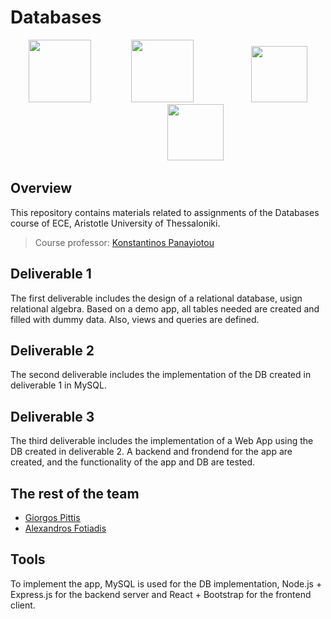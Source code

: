 # Databases

<p align=center>
<img src="https://github.com/user-attachments/assets/94c5e452-3848-49c3-9747-2fa77869148a" height=100px width:auto />
  &emsp;&emsp;&emsp;&emsp;
<img src="https://github.com/user-attachments/assets/849c5bb3-81d1-407f-b781-1eb155431d94" height=100px width:auto />
  &emsp;&emsp;&emsp;&emsp;&emsp;&emsp;
<img src="https://github.com/user-attachments/assets/723a41b1-ea2f-4980-bac0-a76522c758ea" height=90px width:auto />
  &emsp;&emsp;&emsp;&emsp;&emsp;&emsp;
<img src="https://github.com/user-attachments/assets/88d10002-5bf1-4bd6-b38c-deeee07e701e" height=90px width:auto />
</p>

## Overview

This repository contains materials related to assignments of the Databases course of ECE, Aristotle University of Thessaloniki.

>Course professor: [Konstantinos Panayiotou](https://www.linkedin.com/in/konstantinos-panayiotou-b8111675/)

## Deliverable 1

The first deliverable includes the design of a relational database, usign relational algebra. Based on a demo app, all 
tables needed are created and filled with dummy data. Also, views and queries are defined.

## Deliverable 2

The second deliverable includes the implementation of the DB created in deliverable 1 in MySQL.

## Deliverable 3

The third deliverable includes the implementation of a Web App using the DB created in deliverable 2. A backend and frondend for the app
are created, and the functionality of the app and DB are tested.

## The rest of the team

- [Giorgos Pittis](https://github.com/gpittis)
- [Alexandros Fotiadis](https://github.com/afotiadis)

## Tools 

To implement the app, MySQL is used for the DB implementation, Node.js + Express.js for the backend server and 
React + Bootstrap for the frontend client.


